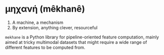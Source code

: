 # μηχανή (mêkhanê)

1. A machine, a mechanism
2. By extension, anything clever, resourceful

`mekhane` is a Python library for pipeline-oriented feature computation, mainly aimed at tricky 
multimodal datasets that might require a wide range of different features to be computed from.